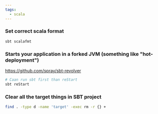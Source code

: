 ```yaml
---
tags: 
  - scala
---
```




### Set correct scala format

```bash
sbt scalafmt
```


### Starts your application in a forked JVM (something like "hot-deployment")
https://github.com/spray/sbt-revolver
```bash
# Caan run sbt first than reStart
sbt reStart
```

### Clear all the target things in SBT project

```bash
find . -type d -name 'target' -exec rm -r {} +
```